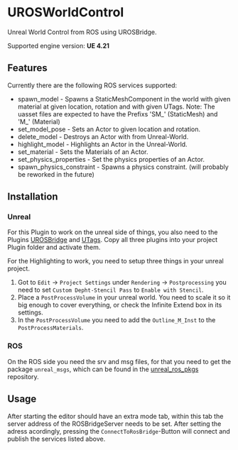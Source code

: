 # UROSWorldControl
Unreal World Control from ROS using UROSBridge.

Supported engine version: **UE 4.21**

## Features
Currently there are the following ROS services supported:
* spawn_model - Spawns a StaticMeshComponent in the world with given material at given location, rotation and with given UTags. Note: The uasset files are expected to have the Prefixs 'SM_' (StaticMesh) and 'M_' (Material)
* set_model_pose - Sets an Actor to given location and rotation.
* delete_model - Destroys an Actor with from Unreal-World.
* highlight_model - Highlights an Actor in the Unreal-World.
* set_material - Sets the Materials of an Actor.
* set_physics_properties - Set the physics properties of an Actor.
* spawn_physics_constraint - Spawns a physics constraint. (will probably be reworked in the future)

## Installation
### Unreal
For this Plugin to work on the unreal side of things, you also need to the Plugins [UROSBridge](https://github.com/robcog-iai/UROSBridge) and [UTags](https://github.com/robcog-iai/UTags). Copy all three plugins into your project Plugin folder and activate them.

For the Highlighting to work, you need to setup three things in your unreal project.
1) Got to `Edit` -> `Project Settings` under `Rendering` -> `Postprocessing` you need to set `Custom Depht-Stencil Pass` to `Enable with Stencil`.
2) Place a `PostProcessVolume` in your unreal world. You need to scale it so it big enough to cover everything, or check the Infinite Extend box in its settings.
3) In the `PostProcessVolume` you need to add the `Outline_M_Inst` to the `PostProcessMaterials`.

### ROS
On the ROS side you need the srv and msg files, for that you need to get the package `unreal_msgs`, which can be found in the [unreal_ros_pkgs](https://github.com/robcog-iai/unreal_ros_pkgs) repository.

## Usage
After starting the editor should have an extra mode tab, within this tab the server address of the ROSBridgeServer needs to be set. After setting the adress acordingly, pressing the `ConnectToRosBridge`-Button will connect and publish the services listed above.
